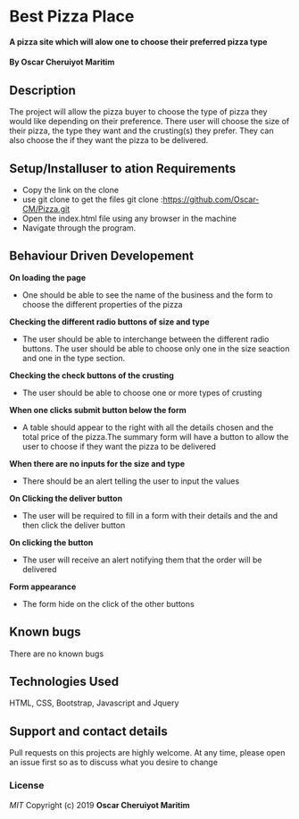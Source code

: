 # Best Pizza Place
#### A pizza site which will alow one to choose their preferred pizza type
#### By **Oscar Cheruiyot Maritim**
## Description
The project will allow the pizza buyer to choose the type of pizza they would like depending on their preference. There user will choose the size of their pizza, the type they want and the crusting(s) they prefer. They can also choose the if they want the pizza to be delivered.
## Setup/Installuser to ation Requirements
* Copy the link on the clone
* use git clone to get the files git clone :https://github.com/Oscar-CM/Pizza.git
* Open the index.html file using any browser in the machine
* Navigate through the program.
## Behaviour Driven Developement
**On loading the page**
* One should be able to see the name of the business and the form to choose the different properties of the pizza

**Checking the different radio buttons of size and type**

* The user should be able to interchange between the different radio buttons. The user should be able to choose only one in the size seaction and one in the type section.

**Checking the check buttons of the crusting**

* The user should be able to choose one or more types of crusting

**When one clicks submit button below the form**

* A table should appear to the right with all the details chosen and the total price of the pizza.The summary form will have a button to allow the user to choose if they want the pizza to be delivered

**When there are no inputs for the size and type**

* There should be an alert telling the user to input the values

**On Clicking the deliver button**
* The user will be required to fill in a form with their details and the and then click the deliver button

**On clicking the button**
* The user will receive an alert notifying them that the order will be delivered

**Form appearance**
* The form hide on the click of the other buttons


## Known bugs
There are no known bugs
## Technologies Used
HTML, CSS, Bootstrap, Javascript and Jquery
## Support and contact details
Pull requests on this projects are highly welcome. At any time, please open an issue first so as to discuss what you desire to change
### License
*MIT*
Copyright (c) 2019 **Oscar Cheruiyot Maritim**
